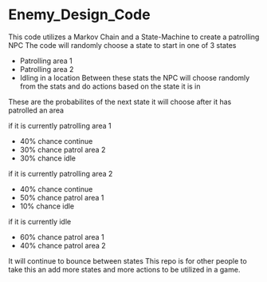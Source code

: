 # Enemy_Design_Code
This code utilizes a Markov Chain and a State-Machine to create a patrolling NPC
The code will randomly choose a state to start in one of 3 states
 * Patrolling area 1
 * Patrolling area 2
 * Idling in a location
Between these stats the NPC will choose randomly from the stats and do actions based on the state it is in

These are the probabilites of the next state it will choose after it has patrolled an area

if it is currently patrolling area 1
 * 40% chance continue
 * 30% chance patrol area 2
 * 30% chance idle

if it is currently patrolling area 2
 * 40% chance continue
 * 50% chance patrol area 1
 * 10% chance idle

if it is currently idle
 * 60% chance patrol area 1
 * 40% chance patrol area 2

It will continue to bounce between states
This repo is for other people to take this an add more states and more actions to be utilized in a game.
